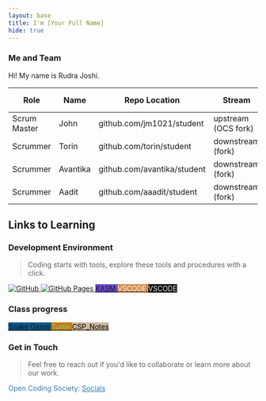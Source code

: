 ```yaml
---
layout: base
title: I'm [Your Full Name]
hide: true
---
```


### Me and Team

Hi! My name is Rudra Joshi.

| Role         | Name     | Repo Location                       | Stream                | Repo Name |
|--------------|----------|-------------------------------------|-----------------------|-----------|
| Scrum Master | John     | github.com/jm1021/student           | upstream (OCS fork)   | student   |
| Scrummer     | Torin    | github.com/torin/student            | downstream (fork)     | student   |
| Scrummer     | Avantika | github.com/avantika/student         | downstream (fork)     | student   |
| Scrummer     | Aadit    | github.com/aaadit/student           | downstream (fork)     | student   |


## Links to Learning

### Development Environment

> Coding starts with tools, explore these tools and procedures with a click.

<a href="https://github.com/Open-Coding-Society/student">
    <img src="https://img.shields.io/badge/GitHub-181717?logo=github&logoColor=white" alt="GitHub">
</a>
<a href="https://open-coding-society.github.io/student">
    <img src="https://img.shields.io/badge/GitHub%20Pages-327FC7?logo=github&logoColor=white" alt="GitHub Pages">
</a>
<a href="https://kasm.opencodingsociety.com/" class="button small" style="background-color: #6b4bd3ff">
    KASM
</a>
<a href="https://vscode.dev/" class="button small" style="background-color: #d38a4bff">
    <span style="color: #FFFFFF">VSCODE</span>
</a>
<a href="https://www.markdownguide.org/cheat-sheet" class="button small" style="background-color: #000000ff">
    <span style="color: #FFFFFF">VSCODE</span>
</a>
<br>

### Class progress

<a href="{{site.baseurl}}/snake" class="button small" style="background-color: #0a588cff">
    Snake Game
</a>
<a href="{{site.baseurl}}/turtle" class="button small" style="background-color: #cb790fff">
    <span style="color: #6fd588ff">Turtle</span>
</a>
<a href="https://docs.google.com/document/d/1yHE_GjLgFemubKXLpskEQ1dmn6pDgNpuAjAL7sr-7L4/edit?tab=t.0" class="button small" style="background-color: #cdb79aff">
    <span style="color: #000000ff">CSP_Notes</span>
</a>



<!-- Contact Section -->
### Get in Touch

> Feel free to reach out if you'd like to collaborate or learn more about our work.

<p style="color: #2A7DB1;">Open Coding Society: <a href="https://opencodingsociety.com" style="color: #2A7DB1; text-decoration: underline;">Socials</a></p>
